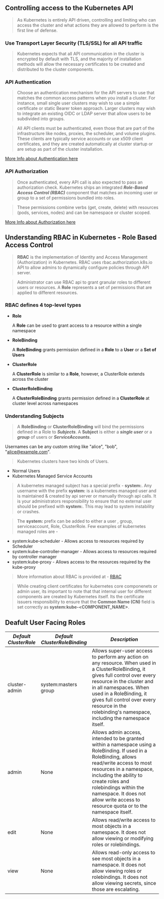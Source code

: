 ## Controlling access to the Kubernetes API

> As Kubernetes is entirely API driven, controlling and limiting who can access the cluster and what actions they are allowed to perform is the first line of defense.

### Use Transport Layer Security (TLS/SSL) for all API traffic

> Kubernetes expects that all API communication in the cluster is encrypted by default with TLS, and the majority of installation methods will allow the necessary certificates to be created and distributed to the cluster components. 


### API Authentication

> Choose an authentication mechanism for the API servers to use that matches the common access patterns when you install a cluster. For instance, small single user clusters may wish to use a simple certificate or static Bearer token approach. Larger clusters may wish to integrate an existing OIDC or LDAP server that allow users to be subdivided into groups.

> All API clients must be authenticated, even those that are part of the infrastructure like nodes, proxies, the scheduler, and volume plugins. These clients are typically service accounts or use x509 client certificates, and they are created automatically at cluster startup or are setup as part of the cluster installation.

[More Info about Authentication here](https://kubernetes.io/docs/reference/access-authn-authz/authentication/) 


### API Authorization

> Once authenticated, every API call is also expected to pass an authorization check. Kubernetes ships an integrated ***Role-Based Access Control (RBAC)*** component that matches an incoming user or group to a set of permissions bundled into roles. 

> These permissions combine verbs (get, create, delete) with resources (pods, services, nodes) and can be namespace or cluster scoped.

[More Info about Authorization here](https://kubernetes.io/docs/reference/access-authn-authz/authorization/)


##  Understanding RBAC in Kubernetes - Role Based Access Control

> **RBAC** is the implementation of Identity and Access Management (Authorization) in Kubernetes. RBAC uses rbac.authorization.k8s.io API to allow admins to dynamically configure policies through API server. 

> Administrator can use RBAC api to grant granular roles to different users or resources. A **Role** represents a set of permissions that are applied to different resources. 

### RBAC defines 4 top-level types

*   **Role**

      A **Role** can be used to grant access to a resource within a single namespace

*   **RoleBinding**

      A **RoleBinding** grants permission defined in a **Role** to a **User** or a **Set of Users**

*   **ClusterRole**

      A **ClusterRole** is similar to a **Role**, however, a ClusterRole extends across the cluster

*   **ClusterRoleBinding**

      A **ClusterRoleBinding** grants permission defined in a **ClusterRole** at cluster level across namespaces


###    Understanding Subjects

> A **RoleBinding** or **ClusterRoleBinding** will bind the permissions defined in a Role to ***Subjects***. A **Subject** is either a ***single user*** or a ***group*** of users or ***ServiceAccounts.***

 Usernames can be any custom string like "alice", "bob", "alice@example.com".

> Kubernetes clusters have two kinds of Users.

*  Normal Users
*  Kubernetes Managed Service Accounts

> A kubernetes managed subject has a special prefix - **system:**. Any username with the prefix **system:** is a kubernetes managed user and is maintained & created by api server or manually through api calls. It is your administrators responsibility to ensure that no external user should be prefixed with **system:**. This may lead to system instability or crashes. 

> The **system:** prefix can be added to either a user , group, serviceaccount, Role, ClusterRole. Few examples of kubernetes managed roles are -

*   system:kube-scheduler - Allows access to resources required by Scheduler
*   system:kube-controller-manager - Allows access to resources required by controller manager
*   system:kube-proxy - Allows access to the resources required by the kube-proxy

> More information about RBAC is provided at - [RBAC](https://kubernetes.io/docs/reference/access-authn-authz/rbac/)

> While creating client certificates for kubernetes core componenets or admin user, its important to note that that internal user for different components are created by Kubernetes itself. Its the certificate issuers responsibility to ensure that the **Common Name (CN)** field is set correctly as **system:kube-\<COMPONENT_NAME\>**.

## Deafult User Facing Roles 

|***Default ClusterRole*** | ***Default ClusterRoleBinding*** | ***Description*** |
|--------------------------|-----------------------------------|-------------------|
| cluster-admin | system:masters group	| Allows super-user access to perform any action on any resource. When used in a ClusterRoleBinding, it gives full control over every resource in the cluster and in all namespaces. When used in a RoleBinding, it gives full control over every resource in the rolebinding's namespace, including the namespace itself.|
| admin | None | Allows admin access, intended to be granted within a namespace using a RoleBinding. If used in a RoleBinding, allows read/write access to most resources in a namespace, including the ability to create roles and rolebindings within the namespace. It does not allow write access to resource quota or to the namespace itself.|
| edit | None | Allows read/write access to most objects in a namespace. It does not allow viewing or modifying roles or rolebindings. |
| view | None | Allows read-only access to see most objects in a namespace. It does not allow viewing roles or rolebindings. It does not allow viewing secrets, since those are escalating. |